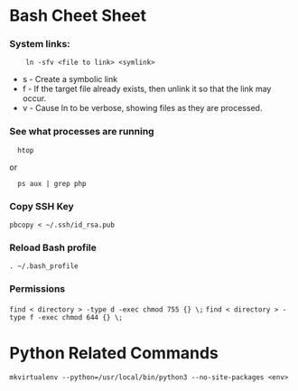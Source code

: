 # Bash Cheet Sheet

### System links:

```
	ln -sfv <file to link> <symlink>
```

* s - Create a symbolic link
* f - If the target file already exists, then unlink it so that the link may occur.
* v - Cause ln to be verbose, showing files as they are processed.

### See what processes are running

```
  htop
```

or

```
  ps aux | grep php
```

### Copy SSH Key
```pbcopy < ~/.ssh/id_rsa.pub```

### Reload Bash profile
```. ~/.bash_profile```

### Permissions

```find < directory > -type d -exec chmod 755 {} \;```
```find < directory > -type f -exec chmod 644 {} \;```


# Python Related Commands
```
mkvirtualenv --python=/usr/local/bin/python3 --no-site-packages <env>
```
